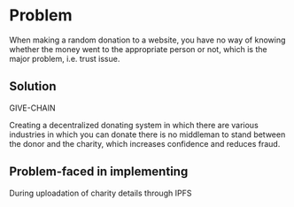 
# Problem
When making a random donation to a website, you have no way of knowing whether the money went to the appropriate person or not, which is the major problem, i.e. trust issue.

## Solution 
GIVE-CHAIN

Creating a decentralized donating system in which there are  various industries in which you can donate there is no middleman to stand between the donor and the charity, which increases confidence and reduces fraud.

## Problem-faced in implementing

During uploadation of charity details through IPFS
 
